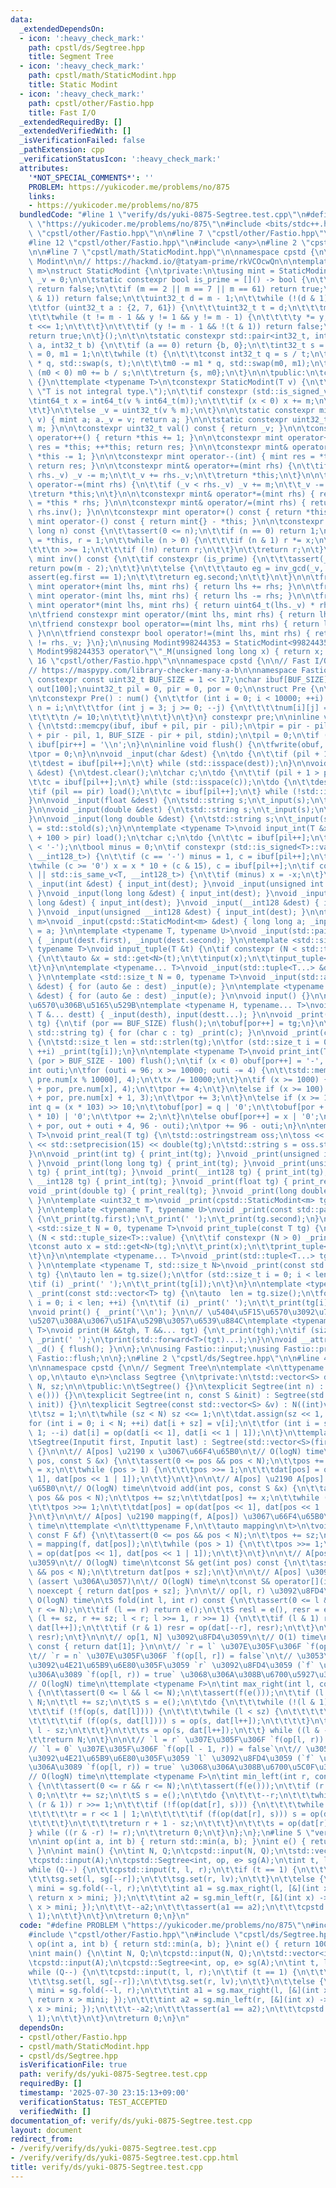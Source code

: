 ```yaml
---
data:
  _extendedDependsOn:
  - icon: ':heavy_check_mark:'
    path: cpstl/ds/Segtree.hpp
    title: Segment Tree
  - icon: ':heavy_check_mark:'
    path: cpstl/math/StaticModint.hpp
    title: Static Modint
  - icon: ':heavy_check_mark:'
    path: cpstl/other/Fastio.hpp
    title: Fast I/O
  _extendedRequiredBy: []
  _extendedVerifiedWith: []
  _isVerificationFailed: false
  _pathExtension: cpp
  _verificationStatusIcon: ':heavy_check_mark:'
  attributes:
    '*NOT_SPECIAL_COMMENTS*': ''
    PROBLEM: https://yukicoder.me/problems/no/875
    links:
    - https://yukicoder.me/problems/no/875
  bundledCode: "#line 1 \"verify/ds/yuki-0875-Segtree.test.cpp\"\n#define PROBLEM\
    \ \"https://yukicoder.me/problems/no/875\"\n#include <bits/stdc++.h>\n#line 2\
    \ \"cpstl/other/Fastio.hpp\"\n\n#line 7 \"cpstl/other/Fastio.hpp\"\n#include <type_traits>\n\
    #line 12 \"cpstl/other/Fastio.hpp\"\n#include <any>\n#line 2 \"cpstl/math/StaticModint.hpp\"\
    \n\n#line 7 \"cpstl/math/StaticModint.hpp\"\n\nnamespace cpstd {\n\n// Static\
    \ Modint\n\n// https://hackmd.io/@tatyam-prime/rkVCOcwQn\n\ntemplate <uint32_t\
    \ m>\nstruct StaticModint {\n\tprivate:\n\tusing mint = StaticModint;\n\tuint32_t\
    \ _v = 0;\n\n\tstatic constexpr bool is_prime = []() -> bool {\n\t\tif (m == 1)\
    \ return false;\n\t\tif (m == 2 || m == 7 || m == 61) return true;\n\t\tif (!(m\
    \ & 1)) return false;\n\t\tuint32_t d = m - 1;\n\t\twhile (!(d & 1)) d >>= 1;\n\
    \t\tfor (uint32_t a : {2, 7, 61}) {\n\t\t\tuint32_t t = d;\n\t\t\tmint y = mint(a).pow(t);\n\
    \t\t\twhile (t != m - 1 && y != 1 && y != m - 1) {\n\t\t\t\ty *= y;\n\t\t\t\t\
    t <<= 1;\n\t\t\t}\n\t\t\tif (y != m - 1 && !(t & 1)) return false;\n\t\t}\n\t\t\
    return true;\n\t}();\n\t\n\tstatic constexpr std::pair<int32_t, int32_t> inv_gcd(int32_t\
    \ a, int32_t b) {\n\t\tif (a == 0) return {b, 0};\n\t\tint32_t s = b, t = a, m0\
    \ = 0, m1 = 1;\n\t\twhile (t) {\n\t\t\tconst int32_t q = s / t;\n\t\t\ts -= t\
    \ * q, std::swap(s, t);\n\t\t\tm0 -= m1 * q, std::swap(m0, m1);\n\t\t}\n\t\tif\
    \ (m0 < 0) m0 += b / s;\n\t\treturn {s, m0};\n\t}\n\n\tpublic:\n\tconstexpr StaticModint()\
    \ {}\n\ttemplate <typename T>\n\tconstexpr StaticModint(T v) {\n\t\tstatic_assert(std::is_integral_v<T>,\
    \ \"T is not integral type.\");\n\t\tif constexpr (std::is_signed_v<T>) {\n\t\t\
    \tint64_t x = int64_t(v % int64_t(m));\n\t\t\tif (x < 0) x += m;\n\t\t\t_v = uint32_t(x);\n\
    \t\t}\n\t\telse _v = uint32_t(v % m);\n\t}\n\n\tstatic constexpr mint raw(uint32_t\
    \ v) { mint a; a._v = v; return a; }\n\n\tstatic constexpr uint32_t mod() { return\
    \ m; }\n\n\tconstexpr uint32_t val() const { return _v; }\n\n\tconstexpr mint&\
    \ operator++() { return *this += 1; }\n\n\tconstexpr mint operator++(int) { mint\
    \ res = *this; ++*this; return res; }\n\n\tconstexpr mint& operator--() { return\
    \ *this -= 1; }\n\n\tconstexpr mint operator--(int) { mint res = *this; --*this;\
    \ return res; }\n\n\tconstexpr mint& operator+=(mint rhs) {\n\t\tif (_v >= m -\
    \ rhs._v) _v -= m;\n\t\t_v += rhs._v;\n\t\treturn *this;\n\t}\n\n\tconstexpr mint&\
    \ operator-=(mint rhs) {\n\t\tif (_v < rhs._v) _v += m;\n\t\t_v -= rhs._v;\n\t\
    \treturn *this;\n\t}\n\n\tconstexpr mint& operator*=(mint rhs) { return *this\
    \ = *this * rhs; }\n\n\tconstexpr mint& operator/=(mint rhs) { return *this *=\
    \ rhs.inv(); }\n\n\tconstexpr mint operator+() const { return *this; }\n\n\tconstexpr\
    \ mint operator-() const { return mint{} - *this; }\n\n\tconstexpr mint pow(long\
    \ long n) const {\n\t\tassert(0 <= n);\n\t\tif (n == 0) return 1;\n\t\tmint x\
    \ = *this, r = 1;\n\t\twhile (n > 0) {\n\t\t\tif (n & 1) r *= x;\n\t\t\tx *= x;\n\
    \t\t\tn >>= 1;\n\t\t\tif (!n) return r;\n\t\t}\n\t\treturn r;\n\t}\n\n\tconstexpr\
    \ mint inv() const {\n\t\tif constexpr (is_prime) {\n\t\t\tassert(_v);\n\t\t\t\
    return pow(m - 2);\n\t\t}\n\t\telse {\n\t\t\tauto eg = inv_gcd(_v, m);\n\t\t\t\
    assert(eg.first == 1);\n\t\t\treturn eg.second;\n\t\t}\n\t}\n\n\tfriend constexpr\
    \ mint operator+(mint lhs, mint rhs) { return lhs += rhs; }\n\n\tfriend constexpr\
    \ mint operator-(mint lhs, mint rhs) { return lhs -= rhs; }\n\n\tfriend constexpr\
    \ mint operator*(mint lhs, mint rhs) { return uint64_t(lhs._v) * rhs._v; }\n\t\
    \n\tfriend constexpr mint operator/(mint lhs, mint rhs) { return lhs /= rhs; }\n\
    \n\tfriend constexpr bool operator==(mint lhs, mint rhs) { return lhs._v == rhs._v;\
    \ }\n\n\tfriend constexpr bool operator!=(mint lhs, mint rhs) { return lhs._v\
    \ != rhs._v; }\n};\n\nusing Modint998244353 = StaticModint<998244353>;\n\nconstexpr\
    \ Modint998244353 operator\"\"_M(unsigned long long x) { return x; }\n};\n#line\
    \ 16 \"cpstl/other/Fastio.hpp\"\n\nnamespace cpstd {\n\n// Fast I/O\n\n// https://judge.yosupo.jp/submission/21623\n\
    // https://maspypy.com/library-checker-many-a-b\n\nnamespace Fastio {\n\nstatic\
    \ constexpr const uint32_t BUF_SIZE = 1 << 17;\nchar ibuf[BUF_SIZE], obuf[BUF_SIZE],\
    \ out[100];\nuint32_t pil = 0, pir = 0, por = 0;\n\nstruct Pre {\n\tchar num[10000][4];\n\
    \n\tconstexpr Pre() : num() {\n\t\tfor (int i = 0; i < 10000; ++i) {\n\t\t\tint\
    \ n = i;\n\t\t\tfor (int j = 3; j >= 0; --j) {\n\t\t\t\tnum[i][j] = n % 10 | '0';\n\
    \t\t\t\tn /= 10;\n\t\t\t}\n\t\t}\n\t}\n} constexpr pre;\n\ninline void load()\
    \ {\n\tstd::memcpy(ibuf, ibuf + pil, pir - pil);\n\tpir = pir - pil + std::fread(ibuf\
    \ + pir - pil, 1, BUF_SIZE - pir + pil, stdin);\n\tpil = 0;\n\tif (pir < BUF_SIZE)\
    \ ibuf[pir++] = '\\n';\n}\n\ninline void flush() {\n\tfwrite(obuf, 1, por, stdout);\n\
    \tpor = 0;\n}\n\nvoid _input(char &dest) {\n\tdo {\n\t\tif (pil + 1 > pir) load();\n\
    \t\tdest = ibuf[pil++];\n\t} while (std::isspace(dest));\n}\n\nvoid _input(std::string\
    \ &dest) {\n\tdest.clear();\n\tchar c;\n\tdo {\n\t\tif (pil + 1 > pir) load();\n\
    \t\tc = ibuf[pil++];\n\t} while (std::isspace(c));\n\tdo {\n\t\tdest += c;\n\t\
    \tif (pil == pir) load();\n\t\tc = ibuf[pil++];\n\t} while (!std::isspace(c));\n\
    }\n\nvoid _input(float &dest) {\n\tstd::string s;\n\t_input(s);\n\tdest = std::stof(s);\n\
    }\n\nvoid _input(double &dest) {\n\tstd::string s;\n\t_input(s);\n\tdest = std::stod(s);\n\
    }\n\nvoid _input(long double &dest) {\n\tstd::string s;\n\t_input(s);\n\tdest\
    \ = std::stold(s);\n}\n\ntemplate <typename T>\nvoid input_int(T &x) {\n\tif (pil\
    \ + 100 > pir) load();\n\tchar c;\n\tdo {\n\t\tc = ibuf[pil++];\n\t} while (c\
    \ < '-');\n\tbool minus = 0;\n\tif constexpr (std::is_signed<T>::value || std::is_same_v<T,\
    \ __int128_t>) {\n\t\tif (c == '-') minus = 1, c = ibuf[pil++];\n\t}\n\tx = 0;\n\
    \twhile (c >= '0') x = x * 10 + (c & 15), c = ibuf[pil++];\n\tif constexpr (std::is_signed<T>::value\
    \ || std::is_same_v<T, __int128_t>) {\n\t\tif (minus) x = -x;\n\t}\n}\n\nvoid\
    \ _input(int &dest) { input_int(dest); }\nvoid _input(unsigned int &dest) { input_int(dest);\
    \ }\nvoid _input(long long &dest) { input_int(dest); }\nvoid _input(unsigned long\
    \ long &dest) { input_int(dest); }\nvoid _input(__int128 &dest) { input_int(dest);\
    \ }\nvoid _input(unsigned __int128 &dest) { input_int(dest); }\n\ntemplate <uint32_t\
    \ m>\nvoid _input(cpstd::StaticModint<m> &dest) { long long a; _input(a); dest\
    \ = a; }\n\ntemplate <typename T, typename U>\nvoid _input(std::pair<T, U> &dest)\
    \ { _input(dest.first), _input(dest.second); }\n\ntemplate <std::size_t N = 0,\
    \ typename T>\nvoid input_tuple(T &t) {\n\tif constexpr (N < std::tuple_size<T>::value)\
    \ {\n\t\tauto &x = std::get<N>(t);\n\t\tinput(x);\n\t\tinput_tuple<N + 1>(t);\n\
    \t}\n}\n\ntemplate <typename... T>\nvoid _input(std::tuple<T...> &dest) { input_tuple(dest);\
    \ }\n\ntemplate <std::size_t N = 0, typename T>\nvoid _input(std::array<T, N>\
    \ &dest) { for (auto &e : dest) _input(e); }\n\ntemplate <typename T>\nvoid _input(std::vector<T>\
    \ &dest) { for (auto &e : dest) _input(e); }\n\nvoid input() {}\n\n// \u5404\u5F15\
    \u6570\u306B\u5165\u529B\ntemplate <typename H, typename... T>\nvoid input(H &desth,\
    \ T &... destt) { _input(desth), input(destt...); }\n\nvoid _print(const char\
    \ tg) {\n\tif (por == BUF_SIZE) flush();\n\tobuf[por++] = tg;\n}\n\nvoid _print(const\
    \ std::string tg) { for (char c : tg) _print(c); }\n\nvoid _print(const char *tg)\
    \ {\n\tstd::size_t len = std::strlen(tg);\n\tfor (std::size_t i = 0; i < len;\
    \ ++i) _print(tg[i]);\n}\n\ntemplate <typename T>\nvoid print_int(T x) {\n\tif\
    \ (por > BUF_SIZE - 100) flush();\n\tif (x < 0) obuf[por++] = '-', x = -x;\n\t\
    int outi;\n\tfor (outi = 96; x >= 10000; outi -= 4) {\n\t\tstd::memcpy(out + outi,\
    \ pre.num[x % 10000], 4);\n\t\tx /= 10000;\n\t}\n\tif (x >= 1000) {\n\t\tstd::memcpy(obuf\
    \ + por, pre.num[x], 4);\n\t\tpor += 4;\n\t}\n\telse if (x >= 100) {\n\t\tstd::memcpy(obuf\
    \ + por, pre.num[x] + 1, 3);\n\t\tpor += 3;\n\t}\n\telse if (x >= 10) {\n\t\t\
    int q = (x * 103) >> 10;\n\t\tobuf[por] = q | '0';\n\t\tobuf[por + 1] = (x - q\
    \ * 10) | '0';\n\t\tpor += 2;\n\t}\n\telse obuf[por++] = x | '0';\n\tstd::memcpy(obuf\
    \ + por, out + outi + 4, 96 - outi);\n\tpor += 96 - outi;\n}\n\ntemplate <typename\
    \ T>\nvoid print_real(T tg) {\n\tstd::ostringstream oss;\n\toss << std::fixed\
    \ << std::setprecision(15) << double(tg);\n\tstd::string s = oss.str();\n\t_print(s);\n\
    }\n\nvoid _print(int tg) { print_int(tg); }\nvoid _print(unsigned int tg) { print_int(tg);\
    \ }\nvoid _print(long long tg) { print_int(tg); }\nvoid _print(unsigned long long\
    \ tg) { print_int(tg); }\nvoid _print(__int128 tg) { print_int(tg); }\nvoid _print(unsigned\
    \ __int128 tg) { print_int(tg); }\nvoid _print(float tg) { print_real(tg); }\n\
    void _print(double tg) { print_real(tg); }\nvoid _print(long double tg) { print_real(tg);\
    \ }\n\ntemplate <uint32_t m>\nvoid _print(cpstd::StaticModint<m> tg) { print_int(tg.val());\
    \ }\n\ntemplate <typename T, typename U>\nvoid _print(const std::pair<T, U> tg)\
    \ {\n\t_print(tg.first);\n\t_print(' ');\n\t_print(tg.second);\n}\n\ntemplate\
    \ <std::size_t N = 0, typename T>\nvoid print_tuple(const T tg) {\n\tif constexpr\
    \ (N < std::tuple_size<T>::value) {\n\t\tif constexpr (N > 0) _print(' ');\n\t\
    \tconst auto x = std::get<N>(tg);\n\t\t_print(x);\n\t\tprint_tuple<N + 1>(tg);\n\
    \t}\n}\n\ntemplate <typename... T>\nvoid _print(std::tuple<T...> tg) { print_tuple(tg);\
    \ }\n\ntemplate <typename T, std::size_t N>\nvoid _print(const std::array<T, N>\
    \ tg) {\n\tauto len = tg.size();\n\tfor (std::size_t i = 0; i < len; ++i) {\n\t\
    \tif (i) _print(' ');\n\t\t_print(tg[i]);\n\t}\n}\n\ntemplate <typename T>\nvoid\
    \ _print(const std::vector<T> tg) {\n\tauto  len = tg.size();\n\tfor (std::size_t\
    \ i = 0; i < len; ++i) {\n\t\tif (i) _print(' ');\n\t\t_print(tg[i]);\n\t}\n}\n\
    \nvoid print() { _print('\\n'); }\n\n// \u5404\u5F15\u6570\u3092\u7A7A\u767D\u533A\
    \u5207\u308A\u3067\u51FA\u529B\u3057\u6539\u884C\ntemplate <typename H, typename...\
    \ T>\nvoid print(H &&tgh, T &&... tgt) {\n\t_print(tgh);\n\tif (sizeof...(tgt))\
    \ _print(' ');\n\tprint(std::forward<T>(tgt)...);\n}\n\nvoid __attribute__((destructor))\
    \ _d() { flush(); }\n\n};\n\nusing Fastio::input;\nusing Fastio::print;\nusing\
    \ Fastio::flush;\n\n};\n#line 2 \"cpstl/ds/Segtree.hpp\"\n\n#line 4 \"cpstl/ds/Segtree.hpp\"\
    \n\nnamespace cpstd {\n\n// Segment Tree\n\ntemplate <\n\ttypename S,\n\tauto\
    \ op,\n\tauto e\n>\nclass Segtree {\n\tprivate:\n\tstd::vector<S> dat;\n\tint\
    \ N, sz;\n\n\tpublic:\n\tSegtree() {}\n\texplicit Segtree(int n) : Segtree(std::vector<S>(n,\
    \ e())) {}\n\texplicit Segtree(int n, const S &init) : Segtree(std::vector<S>(n,\
    \ init)) {}\n\texplicit Segtree(const std::vector<S> &v) : N((int)v.size()) {\n\
    \t\tsz = 1;\n\t\twhile (sz < N) sz <<= 1;\n\t\tdat.assign(sz << 1, e());\n\t\t\
    for (int i = 0; i < N; ++i) dat[i + sz] = v[i];\n\t\tfor (int i = sz - 1; i >=\
    \ 1; --i) dat[i] = op(dat[i << 1], dat[i << 1 | 1]);\n\t}\n\ttemplate <class Inputit>\n\
    \tSegtree(Inputit first, Inputit last) : Segtree(std::vector<S>(first, last))\
    \ {}\n\n\t// A[pos] \u2190 x \u3067\u66F4\u65B0\n\t// O(logN) time\n\tvoid set(int\
    \ pos, const S &x) {\n\t\tassert(0 <= pos && pos < N);\n\t\tpos += sz;\n\t\tdat[pos]\
    \ = x;\n\t\twhile (pos > 1) {\n\t\t\tpos >>= 1;\n\t\t\tdat[pos] = op(dat[pos <<\
    \ 1], dat[pos << 1 | 1]);\n\t\t}\n\t}\n\n\t// A[pos] \u2190 A[pos] + x \u3067\u66F4\
    \u65B0\n\t// O(logN) time\n\tvoid add(int pos, const S &x) {\n\t\tassert(0 <=\
    \ pos && pos < N);\n\t\tpos += sz;\n\t\tdat[pos] += x;\n\t\twhile (pos > 1) {\n\
    \t\t\tpos >>= 1;\n\t\t\tdat[pos] = op(dat[pos << 1], dat[pos << 1 | 1]);\n\t\t\
    }\n\t}\n\n\t// A[pos] \u2190 mapping(f, A[pos]) \u3067\u66F4\u65B0\n\t// O(logN)\
    \ time\n\ttemplate <\n\t\ttypename F,\n\t\tauto mapping\n\t>\n\tvoid set(int pos,\
    \ const F &f) {\n\t\tassert(0 <= pos && pos < N);\n\t\tpos += sz;\n\t\tdat[pos]\
    \ = mapping(f, dat[pos]);\n\t\twhile (pos > 1) {\n\t\t\tpos >>= 1;\n\t\t\tdat[pos]\
    \ = op(dat[pos << 1], dat[pos << 1 | 1]);\n\t\t}\n\t}\n\n\t// A[pos] \u3092\u8FD4\
    \u3059\n\t// O(logN) time\n\tconst S& get(int pos) const {\n\t\tassert(0 <= pos\
    \ && pos < N);\n\t\treturn dat[pos + sz];\n\t}\n\n\t// A[pos] \u3092\u8FD4\u3059\
    \ (assert \u306A\u3057)\n\t// O(logN) time\n\tconst S& operator[](int pos) const\
    \ noexcept { return dat[pos + sz]; }\n\n\t// op[l, r) \u3092\u8FD4\u3059\n\t//\
    \ O(logN) time\n\tS fold(int l, int r) const {\n\t\tassert(0 <= l && l <= r &&\
    \ r <= N);\n\t\tif (l == r) return e();\n\t\tS resl = e(), resr = e();\n\t\tfor\
    \ (l += sz, r += sz; l < r; l >>= 1, r >>= 1) {\n\t\t\tif (l & 1) resl = op(resl,\
    \ dat[l++]);\n\t\t\tif (r & 1) resr = op(dat[--r], resr);\n\t\t}\n\t\treturn op(resl,\
    \ resr);\n\t}\n\n\t// op[1, N] \u3092\u8FD4\u3059\n\t// O(1) time\n\tS all_fold()\
    \ const { return dat[1]; }\n\n\t// `r = l` \u307E\u305F\u306F `f(op[l, r)) = true`\n\
    \t// `r = n` \u307E\u305F\u306F `f(op[l, r]) = false`\n\t// \u3053\u308C\u3089\
    \u3092\u4E21\u65B9\u6E80\u305F\u3059 `r` \u3092\u8FD4\u3059 (`f` \u304C\u5358\u8ABF\
    \u306A\u3089 `f(op[l, r)) = true` \u3068\u306A\u308B\u6700\u5927\u306E `r`)\n\t\
    // O(logN) time\n\ttemplate <typename F>\n\tint max_right(int l, const F& f) const\
    \ {\n\t\tassert(0 <= l && l <= N);\n\t\tassert(f(e()));\n\t\tif (l == N) return\
    \ N;\n\t\tl += sz;\n\t\tS s = e();\n\t\tdo {\n\t\t\twhile (!(l & 1)) l >>= 1;\n\
    \t\t\tif (!f(op(s, dat[l]))) {\n\t\t\t\twhile (l < sz) {\n\t\t\t\t\tl <<= 1;\n\
    \t\t\t\t\tif (f(op(s, dat[l]))) s = op(s, dat[l++]);\n\t\t\t\t}\n\t\t\t\treturn\
    \ l - sz;\n\t\t\t}\n\t\t\ts = op(s, dat[l++]);\n\t\t} while ((l & -l) != l);\n\
    \t\treturn N;\n\t}\n\n\t// `l = r` \u307E\u305F\u306F `f(op[l, r)) = true`\n\t\
    // `l = 0` \u307E\u305F\u306F `f(op[l - 1, r)) = false`\n\t// \u3053\u308C\u3089\
    \u3092\u4E21\u65B9\u6E80\u305F\u3059 `l` \u3092\u8FD4\u3059 (`f` \u304C\u5358\u8ABF\
    \u306A\u3089 `f(op[l, r)) = true` \u3068\u306A\u308B\u6700\u5C0F\u306E `l`)\n\t\
    // O(logN) time\n\ttemplate <typename F>\n\tint min_left(int r, const F &f) const\
    \ {\n\t\tassert(0 <= r && r <= N);\n\t\tassert(f(e()));\n\t\tif (r == 0) return\
    \ 0;\n\t\tr += sz;\n\t\tS s = e();\n\t\tdo {\n\t\t\t--r;\n\t\t\twhile (r > 1 &&\
    \ (r & 1)) r >>= 1;\n\t\t\tif (!f(op(dat[r], s))) {\n\t\t\t\twhile (r < sz) {\n\
    \t\t\t\t\tr = r << 1 | 1;\n\t\t\t\t\tif (f(op(dat[r], s))) s = op(dat[r--], s);\n\
    \t\t\t\t}\n\t\t\t\treturn r + 1 - sz;\n\t\t\t}\n\t\t\ts = op(dat[r], s);\n\t\t\
    } while ((r & -r) != r);\n\t\treturn 0;\n\t}\n};\n};\n#line 5 \"verify/ds/yuki-0875-Segtree.test.cpp\"\
    \n\nint op(int a, int b) { return std::min(a, b); }\nint e() { return 100000000;\
    \ }\n\nint main() {\n\tint N, Q;\n\tcpstd::input(N, Q);\n\tstd::vector<int> A(N);\n\
    \tcpstd::input(A);\n\tcpstd::Segtree<int, op, e> sg(A);\n\tint t, l, r, lv;\n\t\
    while (Q--) {\n\t\tcpstd::input(t, l, r);\n\t\tif (t == 1) {\n\t\t\tlv = sg[--l];\n\
    \t\t\tsg.set(l, sg[--r]);\n\t\t\tsg.set(r, lv);\n\t\t}\n\t\telse {\n\t\t\tint\
    \ mini = sg.fold(--l, r);\n\t\t\tint a1 = sg.max_right(l, [&](int x) -> bool {\
    \ return x > mini; });\n\t\t\tint a2 = sg.min_left(r, [&](int x) -> bool { return\
    \ x > mini; });\n\t\t\t--a2;\n\t\t\tassert(a1 == a2);\n\t\t\tcpstd::print(a1 +\
    \ 1);\n\t\t}\n\t}\n\treturn 0;\n}\n"
  code: "#define PROBLEM \"https://yukicoder.me/problems/no/875\"\n#include <bits/stdc++.h>\n\
    #include \"cpstl/other/Fastio.hpp\"\n#include \"cpstl/ds/Segtree.hpp\"\n\nint\
    \ op(int a, int b) { return std::min(a, b); }\nint e() { return 100000000; }\n\
    \nint main() {\n\tint N, Q;\n\tcpstd::input(N, Q);\n\tstd::vector<int> A(N);\n\
    \tcpstd::input(A);\n\tcpstd::Segtree<int, op, e> sg(A);\n\tint t, l, r, lv;\n\t\
    while (Q--) {\n\t\tcpstd::input(t, l, r);\n\t\tif (t == 1) {\n\t\t\tlv = sg[--l];\n\
    \t\t\tsg.set(l, sg[--r]);\n\t\t\tsg.set(r, lv);\n\t\t}\n\t\telse {\n\t\t\tint\
    \ mini = sg.fold(--l, r);\n\t\t\tint a1 = sg.max_right(l, [&](int x) -> bool {\
    \ return x > mini; });\n\t\t\tint a2 = sg.min_left(r, [&](int x) -> bool { return\
    \ x > mini; });\n\t\t\t--a2;\n\t\t\tassert(a1 == a2);\n\t\t\tcpstd::print(a1 +\
    \ 1);\n\t\t}\n\t}\n\treturn 0;\n}\n"
  dependsOn:
  - cpstl/other/Fastio.hpp
  - cpstl/math/StaticModint.hpp
  - cpstl/ds/Segtree.hpp
  isVerificationFile: true
  path: verify/ds/yuki-0875-Segtree.test.cpp
  requiredBy: []
  timestamp: '2025-07-30 23:15:13+09:00'
  verificationStatus: TEST_ACCEPTED
  verifiedWith: []
documentation_of: verify/ds/yuki-0875-Segtree.test.cpp
layout: document
redirect_from:
- /verify/verify/ds/yuki-0875-Segtree.test.cpp
- /verify/verify/ds/yuki-0875-Segtree.test.cpp.html
title: verify/ds/yuki-0875-Segtree.test.cpp
---
```


